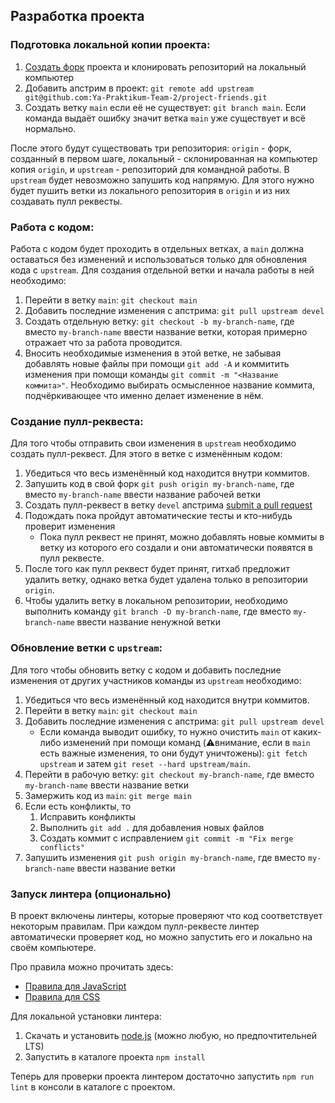 ## Разработка проекта

[fork]: https://github.com/Ya-Praktikum-Team-2/test-teamwork/fork
[pr]: https://github.com/Ya-Praktikum-Team-2/test-teamwork/compare
[node]: https://nodejs.org/ru/
[js-style]: https://github.com/airbnb/javascript
[css-style]: https://github.com/stylelint/stylelint-config-standard


### Подготовка локальной копии проекта:

1. [Создать форк][fork] проекта и клонировать репозиторий на локальный компьютер
1. Добавить апстрим в проект: `git remote add upstream git@github.com:Ya-Praktikum-Team-2/project-friends.git`
1. Создать ветку `main` если её не существует: `git branch main`. Если команда выдаёт ошибку значит ветка `main` уже существует и всё нормально.

После этого будут существовать три репозитория: `origin` - форк, созданный в первом шаге, локальный - склонированная на компьютер копия `origin`,  и `upstream` - репозиторий для командной работы. В `upstream` будет невозможно запушить код напрямую. Для этого нужно будет пушить ветки из локального репозитория в `origin` и из них создавать пулл реквесты.

### Работа с кодом:

Работа с кодом будет проходить в отдельных ветках, а `main` должна оставаться без изменений и использоваться только для обновления кода с `upstream`. Для создания отдельной ветки и начала работы в ней необходимо:

1. Перейти в ветку `main`: `git checkout main`
1. Добавить последние изменения с апстрима: `git pull upstream devel`
1. Создать отдельную ветку: `git checkout -b my-branch-name`, где вместо `my-branch-name` ввести название ветки, которая примерно отражает что за работа проводится.
1. Вносить необходимые изменения в этой ветке, не забывая добавлять новые файлы при помощи `git add -A` и коммитить изменения при помощи команды `git commit -m "<Название коммита>"`. Необходимо выбирать осмысленное название коммита, подчёркивающее что именно делает изменение в нём.

### Создание пулл-реквеста:
Для того чтобы отправить свои изменения в `upstream` необходимо создать пулл-реквест. Для этого в ветке с изменённым кодом:

1. Убедиться что весь изменённый код находится внутри коммитов.
1. Запушить код в свой форк `git push origin my-branch-name`, где вместо `my-branch-name` ввести название рабочей ветки
1. Создать пулл-реквест в ветку `devel` апстрима [submit a pull request][pr]
1. Подождать пока пройдут автоматические тесты и кто-нибудь проверит изменения
    * Пока пулл реквест не принят, можно добавлять новые коммиты в ветку из которого его создали и они автоматически появятся в пулл реквесте.
1. После того как пулл реквест будет принят, гитхаб предложит удалить ветку, однако ветка будет удалена только в репозитории `origin`.
1. Чтобы удалить ветку в локальном репозитории, необходимо выполнить команду `git branch -D my-branch-name`, где вместо `my-branch-name` ввести название ненужной ветки

### Обновление ветки с `upstream`:
Для того чтобы обновить ветку с кодом и добавить последние изменения от других участников команды из `upstream` необходимо:

1. Убедиться что весь изменённый код находится внутри коммитов.
1. Перейти в ветку `main`: `git checkout main`
1. Добавить последние изменения с апстрима: `git pull upstream devel`
    * Если команда выводит ошибку, то нужно очистить `main` от каких-либо изменений при помощи команд (⚠️внимание, если в `main` есть важные изменения, то они будут уничтожены): `git fetch upstream` и затем `git reset --hard upstream/main`.
1. Перейти в рабочую ветку: `git checkout my-branch-name`, где вместо `my-branch-name` ввести название ветки
1. Замержить код из `main`: `git merge main`
1. Если есть конфликты, то
    1. Исправить конфликты
    1. Выполнить `git add .` для добавления новых файлов
    1. Создать коммит с исправлением `git commit -m "Fix merge conflicts"`
1. Запушить изменения `git push origin my-branch-name`, где вместо `my-branch-name` ввести название ветки

### Запуск линтера (опционально)

В проект включены линтеры, которые проверяют что код соответствует некоторым правилам. При каждом пулл-реквесте линтер автоматически проверяет код, но можно запустить его и локально на своём компьютере.

Про правила можно прочитать здесь:

* [Правила для JavaScript][js-style]
* [Правила для CSS][css-style]


Для локальной установки линтера:

1. Скачать и установить [node.js][node] (можно любую, но предпочтительней LTS)
1. Запустить в каталоге проекта `npm install`

Теперь для проверки проекта линтером достаточно запустить `npm run lint` в консоли в каталоге с проектом.
